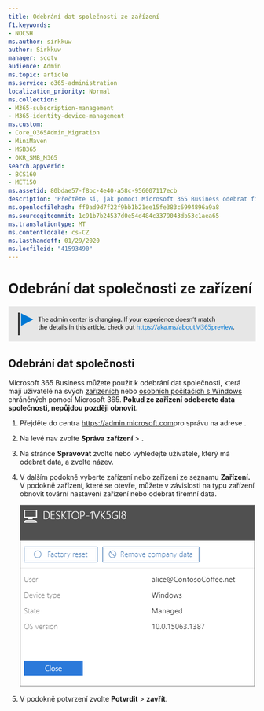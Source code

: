 ```yaml
---
title: Odebrání dat společnosti ze zařízení
f1.keywords:
- NOCSH
ms.author: sirkkuw
author: Sirkkuw
manager: scotv
audience: Admin
ms.topic: article
ms.service: o365-administration
localization_priority: Normal
ms.collection:
- M365-subscription-management
- M365-identity-device-management
ms.custom:
- Core_O365Admin_Migration
- MiniMaven
- MSB365
- OKR_SMB_M365
search.appverid:
- BCS160
- MET150
ms.assetid: 80bdae57-f8bc-4e40-a58c-956007117ecb
description: 'Přečtěte si, jak pomocí Microsoft 365 Business odebrat firemní data z uživatelských zařízení nebo počítačů se systémem Windows. '
ms.openlocfilehash: ff0ad9d7f22f9bb1b21ee15fe383c6994896a9a8
ms.sourcegitcommit: 1c91b7b24537d0e54d484c3379043db53c1aea65
ms.translationtype: MT
ms.contentlocale: cs-CZ
ms.lasthandoff: 01/29/2020
ms.locfileid: "41593490"
---
```

# <a name="remove-company-data-from-devices"></a>Odebrání dat společnosti ze zařízení

[![Popis s informacemi o tom, jak se mění centrum pro správu. Další podrobnosti najdete na aka.ms/aboutM365preview.](media/m365admincenterchanging.png)](https://docs.microsoft.com/office365/admin/microsoft-365-admin-center-preview)

## <a name="remove-company-data"></a>Odebrání dat společnosti

Microsoft 365 Business můžete použít k odebrání dat společnosti, která mají uživatelé na svých [zařízeních](app-protection-settings-for-android-and-ios.md) nebo [osobních počítačích s Windows](protection-settings-for-windows-10-devices.md) chráněných pomocí Microsoft 365. **Pokud ze zařízení odeberete data společnosti, nepůjdou později obnovit.** 
  
1. Přejděte do centra <a href="https://go.microsoft.com/fwlink/p/?linkid=837890" target="_blank">https://admin.microsoft.com</a>pro správu na adrese .
    
2. Na levé nav zvolte **Správa zařízení** \> **.**  
  
3. Na stránce **Spravovat** zvolte nebo vyhledejte uživatele, který má odebrat data, a zvolte název. 
    
4. V dalším podokně vyberte zařízení nebo zařízení ze seznamu **Zařízení.** V podokně zařízení, které se otevře, můžete v závislosti na typu zařízení obnovit tovární nastavení zařízení nebo odebrat firemní data. 
    
    ![V podokně odebrat data společnosti vyberte zařízení, ze kterého chcete data odebrat.](media/resetorremove.png)
  
5. V podokně potvrzení zvolte **Potvrdit** \> **zavřít**.
    


